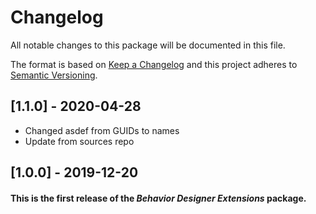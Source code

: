 # Changelog
All notable changes to this package will be documented in this file.

The format is based on [Keep a Changelog](http://keepachangelog.com/en/1.0.0/)
and this project adheres to [Semantic Versioning](http://semver.org/spec/v2.0.0.html).

## [1.1.0] - 2020-04-28
- Changed asdef from GUIDs to names
- Update from sources repo 

## [1.0.0] - 2019-12-20
#### This is the first release of the *Behavior Designer Extensions* package.